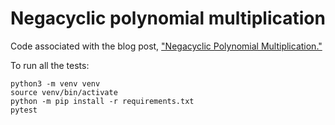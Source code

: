 # Negacyclic polynomial multiplication

Code associated with the blog post,
["Negacyclic Polynomial Multiplication."](https://jeremykun.com/2022/12/09/negacyclic-polynomial-multiplication/)

To run all the tests:

```
python3 -m venv venv
source venv/bin/activate
python -m pip install -r requirements.txt
pytest
```
